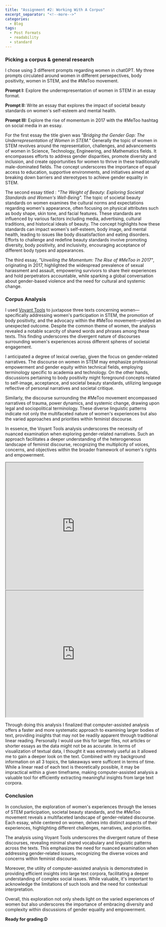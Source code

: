 ```yaml
---
title: "Assignment #2: Working With A Corpus"
excerpt_separator: "<!--more-->"
categories:
  - Blog
tags:
  - Post Formats
  - readability
  - standard
---
```


### Picking a corpus & general research

I chose using 3 different prompts regarding women in chatGPT. My three prompts circulated around women in different persepectives, body positivity, women in STEM, and the #MeToo movement.

**Prompt I:** Explore the underrepresentation of women in STEM in an essay format.

**Prompt II:** Write an essay that explores the impact of societal beauty standards on women's self-esteem and mental health.

**Prompt III:** Explore the rise of momentum in 2017 with the #MeToo hashtag on social media in an essay.

For the first essay the title given was _"Bridging the Gender Gap: The Underrepresentation of Women in STEM."_ Generally 
the topic of women in STEM revolves around the representation, challenges, and advancements of women in Science, Technology, Engineering, and Mathematics fields. It encompasses efforts to address gender disparities, promote diversity and inclusion, and create opportunities for women to thrive in these traditionally male-dominated fields. The concept underscores the importance of equal access to education, supportive environments, and initiatives aimed at breaking down barriers and stereotypes to achieve gender equality in STEM.

The second essay titled : _"The Weight of Beauty: Exploring Societal Standards and Women's Well-Being"._ The topic of societal beauty standards on women examines the cultural norms and expectations regarding women's appearance, often focusing on physical attributes such as body shape, skin tone, and facial features. These standards are influenced by various factors including media, advertising, cultural traditions, and historical ideals of beauty. The concept highlights how these standards can impact women's self-esteem, body image, and mental health, leading to issues like body dissatisfaction and eating disorders. Efforts to challenge and redefine beauty standards involve promoting diversity, body positivity, and inclusivity, encouraging acceptance of different body types and appearances.

The third essay, _"Unveiling the Momentum: The Rise of #MeToo in 2017"_, originating in 2017, highlighted the widespread prevalence of sexual harassment and assault, empowering survivors to share their experiences and hold perpetrators accountable, while sparking a global conversation about gender-based violence and the need for cultural and systemic change.

### Corpus Analysis
I used [Voyant Tools](https://voyant-tools.org/) to juxtapose three texts concerning women—specifically addressing women's participation in STEM, the promotion of body positivity, and the advocacy within the #MeToo movement—yielded an unexpected outcome. Despite the common theme of women, the analysis revealed a notable scarcity of shared words and phrases among these texts. This finding underscores the divergent nature of discourses surrounding women's experiences across different spheres of societal engagement.

I anticipated a degree of lexical overlap, given the focus on gender-related narratives. The discourse on women in STEM may emphasize professional empowerment and gender equity within technical fields, employing terminology specific to academia and technology. On the other hands, discussions pertaining to body positivity might foreground concepts related to self-image, acceptance, and societal beauty standards, utilizing language reflective of personal narratives and societal critique.

Similarly, the discourse surrounding the #MeToo movement encompassed narratives of trauma, power dynamics, and systemic change, drawing upon legal and sociopolitical terminology. These diverse linguistic patterns indicate not only the multifaceted nature of women's experiences but also the varied approaches and priorities within feminist discourse.

In essence, the Voyant Tools analysis underscores the necessity of nuanced examination when exploring gender-related narratives. Such an approach facilitates a deeper understanding of the heterogeneous landscape of feminist discourse, recognizing the multiplicity of voices, concerns, and objectives within the broader framework of women's rights and empowerment.

<iframe style='width: 444px; height: 408px;' src='https://voyant-tools.org/?corpus=01884f9c133ee11017abca62325711c3&visible=25&view=Cirrus'></iframe>

<iframe style='width: 444px; height: 408px;' src='https://voyant-tools.org/?corpus=01884f9c133ee11017abca62325711c3&query=Gender&view=Trends'></iframe>


Through doing this analysis I finalized that computer-assisted analysis offers a faster and more systematic approach to examining larger bodies of text, providing insights that may not be readily apparent through traditional linear reading. Personally I would use this for larger files, not articles or shorter essays as the data might not be as accurate. In terms of visualization of textual data, I thought it was extremely useful as it allowed me to gain a deeper look on the text. Combined with my background information on all 3 topics, the takeaways were sufficent in terms of time. While a linear read of each text is theoretically possible, it may be impractical within a given timeframe, making computer-assisted analysis a valuable tool for efficiently extracting meaningful insights from large text corpora.

### Conclusion
In conclusion, the exploration of women's experiences through the lenses of STEM participation, societal beauty standards, and the #MeToo movement reveals a multifaceted landscape of gender-related discourse. Each essay, while centered on women, delves into distinct aspects of their experiences, highlighting different challenges, narratives, and priorities.

The analysis using Voyant Tools underscores the divergent nature of these discourses, revealing minimal shared vocabulary and linguistic patterns across the texts. This emphasizes the need for nuanced examination when addressing gender-related issues, recognizing the diverse voices and concerns within feminist discourse.

Moreover, the utility of computer-assisted analysis is demonstrated in providing efficient insights into large text corpora, facilitating a deeper understanding of complex social issues. While valuable, it's important to acknowledge the limitations of such tools and the need for contextual interpretation.

Overall, this exploration not only sheds light on the varied experiences of women but also underscores the importance of embracing diversity and complexity within discussions of gender equality and empowerment.


**Ready for grading:D**


